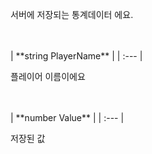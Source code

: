 
서버에 저장되는 통계데이터 에요. 
<br>
<br>
| **string PlayerName** |
| :--- |

플레이어 이름이에요 
<br>
<br>
| **number Value** |
| :--- |

저장된 값 
